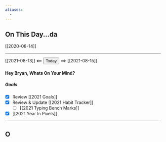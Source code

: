 ```yaml
---
aliases: 
  - 
---
```


## On This Day...da

[[2020-08-14]]

---

[[2021-08-13]] <== <button class="date_button_today">Today</button> ==> [[2021-08-15]]

#### Hey Bryan, Whats On Your Mind? 

##### Goals

- [x] Review [[2021 Goals]]
- [x] Review & Update [[2021 Habit Tracker]]
	- [ ] [[2021 Typing Bench Marks]]
- [x] [[2021 Year In Pixels]]

---






## O